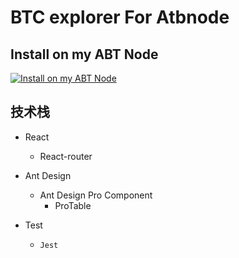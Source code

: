 # BTC explorer For Atbnode



## Install on my ABT Node
[![Install on my ABT Node](https://raw.githubusercontent.com/blocklet/development-guide/main/assets/install_on_abtnode.svg)](https://install.arcblock.io/?action=blocklet-install&meta_url=https%3A%2F%2Fgithub.com%2Fblocklet%2Fkitchen-sink-demo%2Freleases%2Fdownload%2F1.2.12%2Fblocklet.json)





## 技术栈

* React

  * React-router
* Ant Design
  * Ant Design Pro Component
    * ProTable
* Test
  * 	Jest